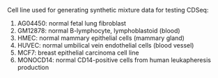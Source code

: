 Cell line used for generating synthetic mixture data for testing CDSeq:

1.	AG04450: normal fetal lung fibroblast 
2.	GM12878: normal B-lymphocyte, lymphoblastoid (blood)
3.	HMEC: normal mammary epithelial cells (mammary gland)
4.	HUVEC: normal umbilical vein endothelial cells (blood vessel)
5.	MCF7: breast epithelial carcinoma cell line
6.	MONOCD14: normal CD14-positive cells from human leukapheresis production 
